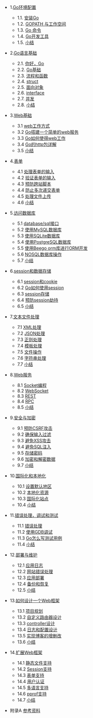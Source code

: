 * 1.[Go环境配置](01.0.md)
    - 1.1. [安装Go](01.1.md)
    - 1.2. [GOPATH 与工作空间](01.2.md)
    - 1.3. [Go 命令](01.3.md)
    - 1.4. [Go开发工具](01.4.md)
    - 1.5. [小结](01.5.md)

* 2.[Go语言基础](02.0.md)
    - 2.1. [你好，Go](02.1.md)
    - 2.2. [Go基础](02.2.md)
    - 2.3. [流程和函数](02.3.md)
    - 2.4. [struct](02.4.md)
    - 2.5. [面向对象](02.5.md)
    - 2.6. [interface](02.6.md)
    - 2.7. [并发](02.7.md)
    - 2.8. [小结](02.8.md)

* 3.[Web基础](03.0.md)
    - 3.1 [web工作方式](03.1.md)
    - 3.2 [Go搭建一个简单的web服务](03.2.md)
    - 3.3 [Go如何使得web工作](03.3.md)
    - 3.4 [Go的http包详解](03.4.md)
    - 3.5 [小结](03.5.md)

* 4.[表单](04.0.md)
    - 4.1 [处理表单的输入](04.1.md)
    - 4.2 [验证表单的输入](04.2.md)
    - 4.3 [预防跨站脚本](04.3.md)
    - 4.4 [防止多次递交表单](04.4.md)
    - 4.5 [处理文件上传](04.5.md)
    - 4.6 [小结](04.6.md)

* 5.[访问数据库](05.0.md)
    - 5.1 [database/sql接口](05.1.md)
    - 5.2 [使用MySQL数据库](05.2.md)
    - 5.3 [使用SQLite数据库](05.3.md)
    - 5.4 [使用PostgreSQL数据库](05.4.md)
    - 5.5 [使用Beego orm库进行ORM开发](05.5.md)
    - 5.6 [NOSQL数据库操作](05.6.md)
    - 5.7 [小结](05.7.md)

* 6.[session和数据存储](06.0.md)
    - 6.1 [session和cookie](06.1.md)
    - 6.2 [Go如何使用session](06.2.md)
    - 6.3 [session存储](06.3.md)
    - 6.4 [预防session劫持](06.4.md) 
    - 6.5 [小结](06.5.md)

* 7.[文本文件处理](07.0.md)
    - 7.1 [XML处理](07.1.md)
    - 7.2 [JSON处理](07.2.md) 
    - 7.3 [正则处理](07.3.md)
    - 7.4 [模板处理](07.4.md)
    - 7.5 [文件操作](07.5.md)
    - 7.6 [字符串处理](07.6.md)
    - 7.7 [小结](07.7.md)

* 8.[Web服务](08.0.md)
    - 8.1 [Socket编程](08.1.md)
    - 8.2 [WebSocket](08.2.md)
    - 8.3 [REST](08.3.md)
    - 8.4 [RPC](08.4.md)
    - 8.5 [小结](08.5.md)

* 9.[安全与加密](09.0.md)
    - 9.1 [预防CSRF攻击](09.1.md)
    - 9.2 [确保输入过滤](09.2.md)
    - 9.3 [避免XSS攻击](09.3.md)
    - 9.4 [避免SQL注入](09.4.md)
    - 9.5 [存储密码](09.5.md)
    - 9.6 [加密和解密数据](09.6.md)
    - 9.7 [小结](09.7.md)

* 10.[国际化和本地化](10.0.md) 
    - 10.1 [设置默认地区](10.1.md)
    - 10.2 [本地化资源](10.2.md)
    - 10.3 [国际化站点](10.3.md)
    - 10.4 [小结](10.4.md)

* 11.[错误处理，调试和测试](11.0.md)
    - 11.1 [错误处理](11.1.md)
    - 11.2 [使用GDB调试](11.2.md)
    - 11.3 [Go怎么写测试用例](11.3.md)
    - 11.4 [小结](11.4.md)

* 12.[部署与维护](12.0.md)
    - 12.1 [应用日志](12.1.md)
    - 12.2 [网站错误处理](12.2.md)
    - 12.3 [应用部署](12.3.md)
    - 12.4 [备份和恢复](12.4.md)
    - 12.5 [小结](12.5.md)

* 13.[如何设计一个Web框架](13.0.md)　
    - 13.1 [项目规划](13.1.md)　
    - 13.2 [自定义路由器设计](13.2.md)
    - 13.3 [controller设计](13.3.md)
    - 13.4 [日志和配置设计](13.4.md)
    - 13.5 [实现博客的增删改](13.5.md)
    - 13.6 [小结](13.6.md)　

* 14.[扩展Web框架](14.0.md)
    - 14.1 [静态文件支持](14.1.md)
    - 14.2 [Session支持](14.2.md)
    - 14.3 [表单支持](14.3.md)
    - 14.4 [用户认证](14.4.md)
    - 14.5 [多语言支持](14.5.md)
    - 14.6 [pprof支持](14.6.md)
    - 14.7 [小结](14.7.md)

* 附录A [参考资料](ref.md)